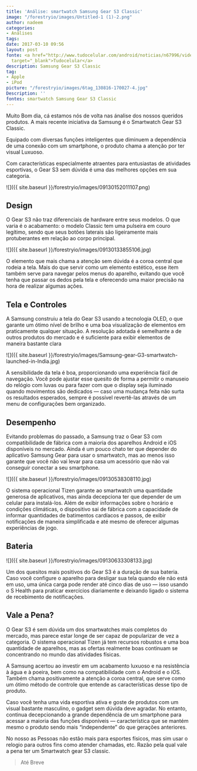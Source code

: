 ```yaml
---
title: 'Análise: smartwatch Samsung Gear S3 Classic'
image: "/forestryio/images/Untitled-1 (1)-2.png"
author: nadeem
categories:
- Análises
tags: 
date: 2017-03-10 09:56
layout: post
fonte: <a href="http://www.tudocelular.com/android/noticias/n67996/videochamadas-no-android-via-booyah-app.html"
  target="_blank">Tudocelular</a>
description: Samsung Gear S3 Classic
tag:
- Apple
- iPod
picture: "/forestryio/images/6tag_130816-170027-4.jpg"
Description: ''
fontes: smartwatch Samsung Gear S3 Classic
---
```

Muito Bom dia, cá estamos nós de volta nas ánalise dos nossos queridos produtos. A mais recente iniciativa da Samsung é o Smartwatch Gear S3 Classic.

Equipado com diversas funções inteligentes que diminuem a dependência de uma conexão com um smartphone, o produto chama a atenção por ter visual Luxuoso.

Com características especialmente atraentes para entusiastas de atividades esportivas, o Gear S3 sem dúvida é uma das melhores opções em sua categoria.  

![]({{ site.baseurl }}/forestryio/images/09130152011107.png)

## Design

O Gear S3 não traz diferenciais de hardware entre seus modelos. O que varia é o acabamento: o modelo Classic tem uma pulseira em couro legítimo, sendo que seus botões laterais são ligeiramente mais protuberantes em relação ao corpo principal.  

![]({{ site.baseurl }}/forestryio/images/09130133855106.jpg)

O elemento que mais chama a atenção sem dúvida é a coroa central que rodeia a tela. Mais do que servir como um elemento estético, esse item também serve para navegar pelos menus do aparelho, evitando que você tenha que passar os dedos pela tela e oferecendo uma maior precisão na hora de realizar algumas ações.  

## Tela e Controles

A Samsung construiu a tela do Gear S3 usando a tecnologia OLED, o que garante um ótimo nível de brilho e uma boa visualização de elementos em praticamente qualquer situação. A resolução adotada é semelhante a de outros produtos do mercado e é suficiente para exibir elementos de maneira bastante clara  

![]({{ site.baseurl }}/forestryio/images/Samsung-gear-G3-smartwatch-launched-in-India.jpg)

A sensibilidade da tela é boa, proporcionando uma experiência fácil de navegação. Você pode ajustar esse quesito de forma a permitir o manuseio do relógio com luvas ou para fazer com que o display seja iluminado quando movimentos são dedicados — caso uma mudança feita não surta os resultados esperados, sempre é possível revertê-las através de um menu de configurações bem organizado.  

## Desempenho

Evitando problemas do passado, a Samsung traz o Gear S3 com compatibilidade de fábrica com a maioria dos aparelhos Android e iOS disponíveis no mercado. Ainda é um pouco chato ter que depender do aplicativo Samsung Gear para usar o smartwatch, mas ao menos isso garante que você não vai levar para casa um acessório que não vai conseguir conectar a seu smartphone.  

![]({{ site.baseurl }}/forestryio/images/09130538308110.jpg)

O sistema operacional Tizen garante ao smartwatch uma quantidade generosa de aplicativos, mas ainda decepciona ter que depender de um celular para instalá-los. Além de exibir informações sobre o horário e condições climáticas, o dispositivo sai de fábrica com a capacidade de informar quantidades de batimentos cardíacos e passos, de exibir notificações de maneira simplificada e até mesmo de oferecer algumas experiências de jogo.  

## Bateria

![]({{ site.baseurl }}/forestryio/images/09130633308133.jpg)

Um dos quesitos mais positivos do Gear S3 é a duração de sua bateria. Caso você configure o aparelho para desligar sua tela quando ele não está em uso, uma única carga pode render até cinco dias de uso — isso usando o S Health para praticar exercícios diariamente e deixando ligado o sistema de recebimento de notificações.  

## Vale a Pena?

O Gear S3 é sem dúvida um dos smartwatches mais completos do mercado, mas parece estar longe de ser capaz de popularizar de vez a categoria. O sistema operacional Tizen já tem recursos robustos e uma boa quantidade de aparelhos, mas as ofertas realmente boas continuam se concentrando no mundo das atividades físicas.

A Samsung acertou ao investir em um acabamento luxuoso e na resistência à água e à poeira, bem como na compatibilidade com o Android e o iOS. Também chama positivamente a atenção a coroa central, que serve como um ótimo método de controle que entende as características desse tipo de produto.

Caso você tenha uma vida esportiva ativa e goste de produtos com um visual bastante masculino, o gadget sem dúvida deve agradar. No entanto, continua decepcionando a grande dependência de um smartphone para acessar a maioria das funções disponíveis — característica que se mantém mesmo o produto sendo mais “independente” do que gerações anteriores.  

No nosso as Pessoas não estão mais para esportes físicos, mas sim usar o relogio para outros fins como atender chamadas, etc. Razão pela qual vale a pena ter um Smartwatch gear S3 classic.

> Até Breve